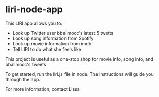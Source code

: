 # liri-node-app

This LIRI app allows you to:
* Look up Twitter user bballmocc's latest 5 twetts
* Look up song information from Spotify
* Look up movie information from imdb
* Tell LIRI to do what she feels like

This project is useful as a one-stop shop for movie info, song info, and bballmocc's tweets

To get started, run the liri.js file in node. The instructions will guide you through the app.

For more information, contact Lissa
